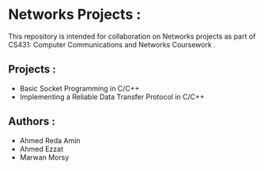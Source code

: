 # Networks Projects :

This repository is intended for collaboration on Networks projects as part of 
 CS431: Computer Communications and Networks Coursework .   

## Projects :

*  Basic Socket Programming in C/C++
*  Implementing a Reliable Data Transfer Protocol in C/C++

## Authors :

*  Ahmed Reda Amin
*  Ahmed Ezzat
*  Marwan Morsy
